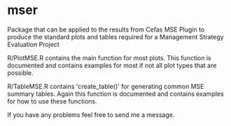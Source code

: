 # mser
Package that can be applied to the results from Cefas MSE Plugin to produce the standard plots and tables required for a Management Strategy Evaluation Project

R/PlotMSE.R contains the main function for most plots. This function is documented and contains examples for most if not all plot types that are possible.

R/TableMSE.R contains 'create_table()' for generating common MSE summary tables. Again this function is documented and contains examples for how to use these functions.

If you have any problems feel free to send me a message.
